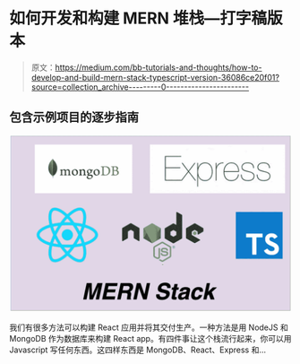 # 如何开发和构建 MERN 堆栈—打字稿版本

> 原文：<https://medium.com/bb-tutorials-and-thoughts/how-to-develop-and-build-mern-stack-typescript-version-36086ce20f01?source=collection_archive---------0----------------------->

## 包含示例项目的逐步指南

![](img/519c8d8bdab619bc122234d0cd1ca6b6.png)

我们有很多方法可以构建 React 应用并将其交付生产。一种方法是用 NodeJS 和 MongoDB 作为数据库来构建 React app。有四件事让这个栈流行起来，你可以用 Javascript 写任何东西。这四样东西是 MongoDB、React、Express 和…